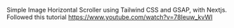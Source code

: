 Simple Image Horizontal Scroller using Tailwind CSS and GSAP, with Nextjs. Followed this tutorial https://www.youtube.com/watch?v=78Ieuw_kvWI
